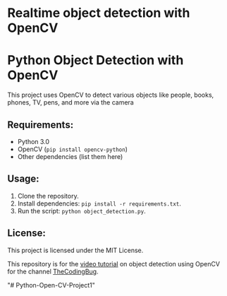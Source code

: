 # Realtime object detection with OpenCV

# Python Object Detection with OpenCV

This project uses OpenCV to detect various objects like people, books, phones, TV, pens, and more via the camera

## Requirements:
- Python 3.0
- OpenCV (`pip install opencv-python`)
- Other dependencies (list them here)

## Usage: 
1. Clone the repository.
2. Install dependencies: `pip install -r requirements.txt`.
3. Run the script: `python object_detection.py`.

## License:
This project is licensed under the MIT License.

This repository is for the [video tutorial](https://youtu.be/hVavSe60M3g) on object detection using OpenCV  for the channel [TheCodingBug](https://www.youtube.com/c/TheCodingBug?sub_confirmation=1).

"# Python-Open-CV-Project1" 

